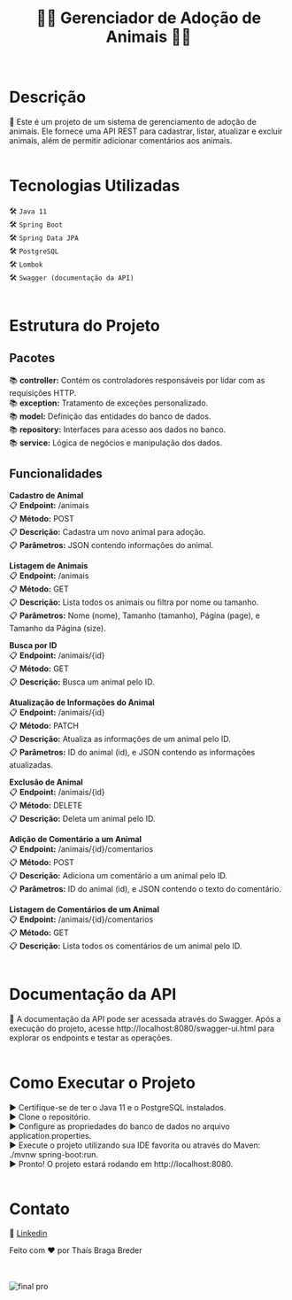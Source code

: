 <h1 align="center">   🐶🐾 Gerenciador de Adoção de Animais 🐾🐱 </h1> 
<br>

#  Descrição 
📝 Este é um projeto de um sistema de gerenciamento de adoção de animais. Ele fornece uma API REST para cadastrar, listar, atualizar e excluir animais, além de permitir adicionar comentários aos animais.  
<br>

#  Tecnologias Utilizadas 
 🛠️  `Java 11`<br>
🛠️ `Spring Boot`<br>
🛠️  `Spring Data JPA`<br>
🛠️  `PostgreSQL`<br>
🛠️  `Lombok`<br>
🛠️  `Swagger (documentação da API) `<br>
<br>

#  Estrutura do Projeto 
##  Pacotes
📚 __controller:__ Contém os controladores responsáveis por lidar com as requisições HTTP. <br>
📚 __exception:__ Tratamento de exceções personalizado.<br>
📚 __model:__ Definição das entidades do banco de dados.<br>
📚 __repository:__ Interfaces para acesso aos dados no banco.<br>
📚 __service:__ Lógica de negócios e manipulação dos dados.<br>

## Funcionalidades 
**Cadastro de Animal** <br>
📋  __Endpoint:__ /animais<br>
📋  __Método:__ POST<br>
📋  __Descrição:__ Cadastra um novo animal para adoção.<br>
📋  __Parâmetros:__ JSON contendo informações do animal.<br>

**Listagem de Animais** <br>
📋  __Endpoint:__ /animais<br>
📋  __Método:__ GET<br>
📋  __Descrição:__ Lista todos os animais ou filtra por nome ou tamanho.<br>
📋  __Parâmetros:__ Nome (nome), Tamanho (tamanho), Página (page), e Tamanho da Página (size).<br>

**Busca por ID** <br>
📋  __Endpoint:__ /animais/{id}<br>
📋  __Método:__ GET<br>
📋  __Descrição:__ Busca um animal pelo ID.<br>

**Atualização de Informações do Animal** <br>
📋  __Endpoint:__ /animais/{id}<br>
📋  __Método:__ PATCH<br>
📋  __Descrição:__ Atualiza as informações de um animal pelo ID.<br>
📋  __Parâmetros:__ ID do animal (id), e JSON contendo as informações atualizadas.<br>

**Exclusão de Animal** <br>
📋  __Endpoint:__ /animais/{id}<br>
📋  __Método:__ DELETE<br>
📋  __Descrição:__ Deleta um animal pelo ID.<br>

**Adição de Comentário a um Animal** <br>
📋  __Endpoint:__ /animais/{id}/comentarios<br>
📋  __Método:__ POST<br>
📋  __Descrição:__ Adiciona um comentário a um animal pelo ID.<br>
📋  __Parâmetros:__ ID do animal (id), e JSON contendo o texto do comentário.<br>

**Listagem de Comentários de um Animal** <br>
📋  __Endpoint:__ /animais/{id}/comentarios<br>
📋  __Método:__ GET<br>
📋  __Descrição:__ Lista todos os comentários de um animal pelo ID.<br>
<br>

#   Documentação da API 
📖 A documentação da API pode ser acessada através do Swagger. Após a execução do projeto, acesse http://localhost:8080/swagger-ui.html para explorar os endpoints e testar as operações.
<br><br>

#  Como Executar o Projeto 
▶️ Certifique-se de ter o Java 11 e o PostgreSQL instalados.<br>
▶️ Clone o repositório.<br>
▶️ Configure as propriedades do banco de dados no arquivo application.properties.<br>
▶️ Execute o projeto utilizando sua IDE favorita ou através do Maven: ./mvnw spring-boot:run.<br>
▶️ Pronto! O projeto estará rodando em http://localhost:8080.
<br><br>

# Contato  
🤝  [Linkedin](https://www.linkedin.com/in/thaisbbreder/)

Feito com ❤️ por Thaís Braga Breder
<br>
<br><br>
 
![final pro](https://user-images.githubusercontent.com/99916975/216993087-532d4919-3b6b-4939-9333-b220a97b59bb.png)
